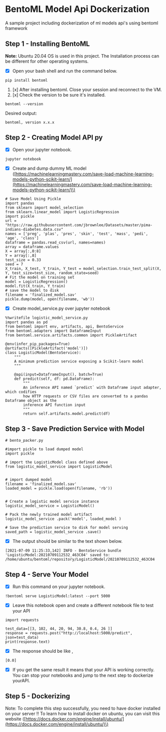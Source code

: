 # BentoML Model Api Dockerization

A sample project including dockerization of ml models api's using bentoml framework

## Step 1 - Installing BentoML

**Note:** Ubuntu 20.04 OS is used in this project. The Installation process can be different for other operating systems.

* [x] Open your bash shell and run the command below.

```text
pip install bentoml
```

1. [x] After installing bentoml. Close your session and reconnect to the VM.
2. [x] Check the version to be sure it's installed.

```text
bentoml --version
```

Desired output:

```text
bentoml, version x.x.x
```

## Step 2 - Creating Model API py

* [x] Open your jupyter notebook.

```text
jupyter notebook
```

* [x] Create and dump dummy ML model \([https://machinelearningmastery.com/save-load-machine-learning-models-python-scikit-learn/](https://machinelearningmastery.com/save-load-machine-learning-models-python-scikit-learn/)\)

```text
# Save Model Using Pickle
import pandas
from sklearn import model_selection
from sklearn.linear_model import LogisticRegression
import pickle
url = "https://raw.githubusercontent.com/jbrownlee/Datasets/master/pima-indians-diabetes.data.csv"
names = ['preg', 'plas', 'pres', 'skin', 'test', 'mass', 'pedi', 'age', 'class']
dataframe = pandas.read_csv(url, names=names)
array = dataframe.values
X = array[:,0:8]
Y = array[:,8]
test_size = 0.33
seed = 7
X_train, X_test, Y_train, Y_test = model_selection.train_test_split(X, Y, test_size=test_size, random_state=seed)
# Fit the model on training set
model = LogisticRegression()
model.fit(X_train, Y_train)
# save the model to disk
filename = 'finalized_model.sav'
pickle.dump(model, open(filename, 'wb'))
```

* [x] Create model\_service.py over jupyter notebook

```text
%%writefile logistic_model_service.py
import pandas as pd
from bentoml import env, artifacts, api, BentoService
from bentoml.adapters import DataframeInput
from bentoml.service.artifacts.common import PickleArtifact

@env(infer_pip_packages=True)
@artifacts([PickleArtifact('model')])
class LogisticModel(BentoService):
    """
    A minimum prediction service exposing a Scikit-learn model
    """

    @api(input=DataframeInput(), batch=True)
    def predict(self, df: pd.DataFrame):
        """
        An inference API named `predict` with Dataframe input adapter, which codifies
        how HTTP requests or CSV files are converted to a pandas Dataframe object as the
        inference API function input
        """
        return self.artifacts.model.predict(df)
```

## Step 3 - Save Prediction Service with Model

```text
# bento_packer.py

#import pickle to load dumped model
import pickle

# import the LogisticModel class defined above
from logistic_model_service import LogisticModel


# import dumped model
filename = 'finalized_model.sav'
loaded_model = pickle.load(open(filename, 'rb'))


# Create a logistic model service instance
logistic_model_service = LogisticModel()

# Pack the newly trained model artifact
logistic_model_service .pack('model', loaded_model )

# Save the prediction service to disk for model serving
saved_path = logistic_model_service .save()
```

* [x] The output should be similar to the text shown below.

```text
[2021-07-09 11:25:33,142] INFO - BentoService bundle 'LogisticModel:20210709112532_463C04' saved to: /home/ubuntu/bentoml/repository/LogisticModel/20210709112532_463C04
```



## Step 4 - Serve Your Model 

* [x] Run this command on your jupyter notebook.

```text
!bentoml serve LogisticModel:latest --port 5000
```

* [x] Leave this notebook open and create a different notebook file to test your API

```text
import requests

test_data=[[3, 102, 44, 20, 94, 30.8, 0.4, 26 ]]
response = requests.post("http://localhost:5000/predict", json=test_data)
print(response.text)
```

* [x] The response should be like ,

```text
[0.0]
```

* [x] If you get the same result it means that your API is working correctly. You can stop your notebooks and jump to the next step to dockerize yourAPI.

## Step 5 - Dockerizing

Note: To complete this step successfully, you need to have docker installed on your server !! To learn how to install docker on ubuntu, you can visit this website \([https://docs.docker.com/engine/install/ubuntu/](https://docs.docker.com/engine/install/ubuntu/)\)



